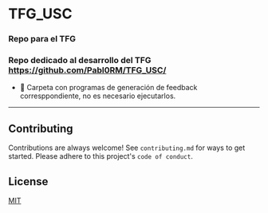 
# TFG_USC
### Repo para el TFG
            

### Repo dedicado al desarrollo del TFG  https://github.com/Pabl0RM/TFG_USC/


- 🔭 Carpeta con programas de generación de feedback corresppondiente, no es necesario ejecutarlos.
---


## Contributing
Contributions are always welcome!
See `contributing.md` for ways to get started.
Please adhere to this project's `code of conduct`.


## License
[MIT](http://opensource.org/licenses/MIT)
